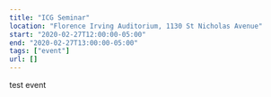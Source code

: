 ```yaml
---
title: "ICG Seminar"
location: "Florence Irving Auditorium, 1130 St Nicholas Avenue"
start: "2020-02-27T12:00:00-05:00"
end: "2020-02-27T13:00:00-05:00"
tags: ["event"]
url: []
---
```


test event

<!-- endexcerpt -->
